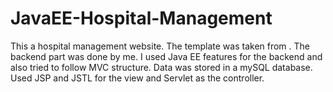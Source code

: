 # JavaEE-Hospital-Management
This a hospital management website. The template was taken from . The backend part was done by me.
I used Java EE features for the backend and also tried to follow MVC structure. Data was stored in a mySQL database. 
Used JSP and JSTL for the view and Servlet as the controller.

